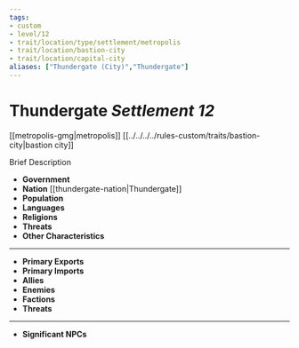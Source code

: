 ```yaml
---
tags:
- custom
- level/12
- trait/location/type/settlement/metropolis 
- trait/location/bastion-city 
- trait/location/capital-city
aliases: ["Thundergate (City)","Thundergate"]
---
```

# Thundergate *Settlement 12*
[[metropolis-gmg|metropolis]] [[../../../../rules-custom/traits/bastion-city|bastion city]]

Brief Description

- **Government** 
- **Nation** [[thundergate-nation|Thundergate]] 
- **Population** 
- **Languages** 
- **Religions**
- **Threats** 
- **Other Characteristics** 
---
- **Primary Exports** 
- **Primary Imports** 
- **Allies** 
- **Enemies** 
- **Factions** 
- **Threats** 
---
- **Significant NPCs** 